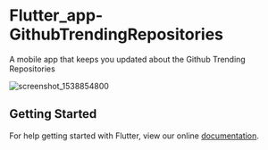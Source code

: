 # Flutter_app-GithubTrendingRepositories
A mobile app that keeps you updated about the Github Trending Repositories

![screenshot_1538854800](https://user-images.githubusercontent.com/21126403/46575170-c5465680-c9cd-11e8-8e17-77aa6429de4a.png)

## Getting Started

For help getting started with Flutter, view our online
[documentation](https://flutter.io/).
